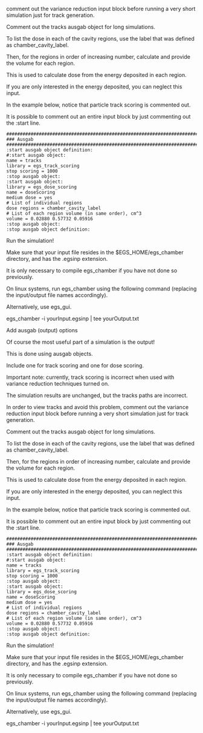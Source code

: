 
comment out the variance reduction input block before running a very short simulation just for track generation. 

Comment out the tracks ausgab object for long simulations.

To list the dose in each of the cavity regions, use the label that was defined as chamber_cavity_label. 

Then, for the regions in order of increasing number, calculate and provide the volume for each region. 

This is used to calculate dose from the energy deposited in each region. 

If you are only interested in the energy deposited, 
you can neglect this input.

In the example below, notice that particle track scoring is commented out. 

It is possible to comment out an entire input block by just commenting out the :start line.

```
##############################################################################
### Ausgab
##############################################################################
:start ausgab object definition:
#:start ausgab object:
name = tracks
library = egs_track_scoring
stop scoring = 1000
:stop ausgab object:
:start ausgab object:
library = egs_dose_scoring
name = doseScoring
medium dose = yes
# List of individual regions
dose regions = chamber_cavity_label
# List of each region volume (in same order), cm^3
volume = 0.02880 0.57732 0.05916
:stop ausgab object:
:stop ausgab object definition:
```

Run the simulation! 

Make sure that your input file resides in the $EGS_HOME/egs_chamber directory, 
and has the .egsinp extension. 

It is only necessary to compile egs_chamber if you have not done so previously. 

On linux systems, run egs_chamber using the following command (replacing the input/output file names accordingly). 

Alternatively, use egs_gui.

egs_chamber -i yourInput.egsinp | tee yourOutput.txt

Add ausgab (output) options

Of course the most useful part of a simulation is the output! 

This is done using ausgab objects. 

Include one for track scoring and one for dose scoring.

Important note: 
currently, track scoring is incorrect when used with variance reduction techniques turned on. 

The simulation results are unchanged, 
but the tracks paths are incorrect. 

In order to view tracks and avoid this problem, 
comment out the variance reduction input block before running a very short simulation just for track generation. 

Comment out the tracks ausgab object for long simulations.

To list the dose in each of the cavity regions, use the label that was defined as chamber_cavity_label. 

Then, for the regions in order of increasing number, calculate and provide the volume for each region. 

This is used to calculate dose from the energy deposited in each region. 

If you are only interested in the energy deposited, 
you can neglect this input.

In the example below, notice that particle track scoring is commented out. 

It is possible to comment out an entire input block by just commenting out the :start line.

```
##############################################################################
### Ausgab
##############################################################################
:start ausgab object definition:
#:start ausgab object:
name = tracks
library = egs_track_scoring
stop scoring = 1000
:stop ausgab object:
:start ausgab object:
library = egs_dose_scoring
name = doseScoring
medium dose = yes
# List of individual regions
dose regions = chamber_cavity_label
# List of each region volume (in same order), cm^3
volume = 0.02880 0.57732 0.05916
:stop ausgab object:
:stop ausgab object definition:
```

Run the simulation! 

Make sure that your input file resides in the $EGS_HOME/egs_chamber directory, 
and has the .egsinp extension. 

It is only necessary to compile egs_chamber if you have not done so previously. 

On linux systems, run egs_chamber using the following command (replacing the input/output file names accordingly). 

Alternatively, use egs_gui.

egs_chamber -i yourInput.egsinp | tee yourOutput.txt

